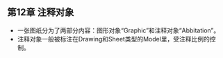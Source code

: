 ## 第12章 注释对象
- 一张图纸分为了两部分内容：图形对象“Graphic”和注释对象“Abbitation”。
- 注释对象一般被标注在Drawing和Sheet类型的Model里，受注释比例的控制。